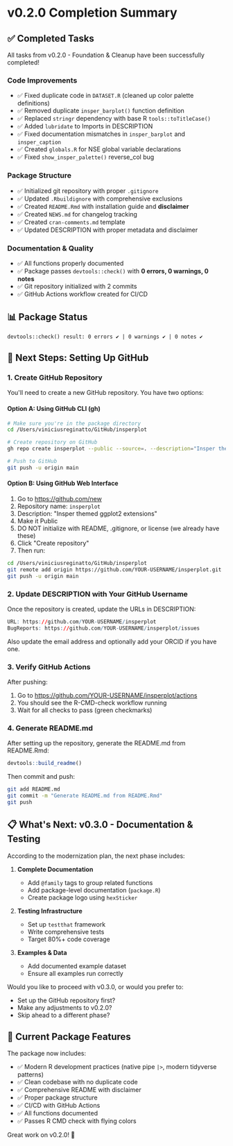 # v0.2.0 Completion Summary

## ✅ Completed Tasks

All tasks from v0.2.0 - Foundation & Cleanup have been successfully completed!

### Code Improvements
- ✅ Fixed duplicate code in `DATASET.R` (cleaned up color palette definitions)
- ✅ Removed duplicate `insper_barplot()` function definition
- ✅ Replaced `stringr` dependency with base R `tools::toTitleCase()`
- ✅ Added `lubridate` to Imports in DESCRIPTION
- ✅ Fixed documentation mismatches in `insper_barplot` and `insper_caption`
- ✅ Created `globals.R` for NSE global variable declarations
- ✅ Fixed `show_insper_palette()` reverse_col bug

### Package Structure
- ✅ Initialized git repository with proper `.gitignore`
- ✅ Updated `.Rbuildignore` with comprehensive exclusions
- ✅ Created `README.Rmd` with installation guide and **disclaimer**
- ✅ Created `NEWS.md` for changelog tracking
- ✅ Created `cran-comments.md` template
- ✅ Updated DESCRIPTION with proper metadata and disclaimer

### Documentation & Quality
- ✅ All functions properly documented
- ✅ Package passes `devtools::check()` with **0 errors, 0 warnings, 0 notes**
- ✅ Git repository initialized with 2 commits
- ✅ GitHub Actions workflow created for CI/CD

## 📊 Package Status

```
devtools::check() result: 0 errors ✔ | 0 warnings ✔ | 0 notes ✔
```

## 🚀 Next Steps: Setting Up GitHub

### 1. Create GitHub Repository

You'll need to create a new GitHub repository. You have two options:

#### Option A: Using GitHub CLI (gh)
```bash
# Make sure you're in the package directory
cd /Users/viniciusreginatto/GitHub/insperplot

# Create repository on GitHub
gh repo create insperplot --public --source=. --description="Insper themed ggplot2 extensions"

# Push to GitHub
git push -u origin main
```

#### Option B: Using GitHub Web Interface
1. Go to https://github.com/new
2. Repository name: `insperplot`
3. Description: "Insper themed ggplot2 extensions"
4. Make it Public
5. DO NOT initialize with README, .gitignore, or license (we already have these)
6. Click "Create repository"
7. Then run:
```bash
cd /Users/viniciusreginatto/GitHub/insperplot
git remote add origin https://github.com/YOUR-USERNAME/insperplot.git
git push -u origin main
```

### 2. Update DESCRIPTION with Your GitHub Username

Once the repository is created, update the URLs in DESCRIPTION:
```r
URL: https://github.com/YOUR-USERNAME/insperplot
BugReports: https://github.com/YOUR-USERNAME/insperplot/issues
```

Also update the email address and optionally add your ORCID if you have one.

### 3. Verify GitHub Actions

After pushing:
1. Go to https://github.com/YOUR-USERNAME/insperplot/actions
2. You should see the R-CMD-check workflow running
3. Wait for all checks to pass (green checkmarks)

### 4. Generate README.md

After setting up the repository, generate the README.md from README.Rmd:
```r
devtools::build_readme()
```

Then commit and push:
```bash
git add README.md
git commit -m "Generate README.md from README.Rmd"
git push
```

## 📋 What's Next: v0.3.0 - Documentation & Testing

According to the modernization plan, the next phase includes:

1. **Complete Documentation**
   - Add `@family` tags to group related functions
   - Add package-level documentation (`package.R`)
   - Create package logo using `hexSticker`

2. **Testing Infrastructure**
   - Set up `testthat` framework
   - Write comprehensive tests
   - Target 80%+ code coverage

3. **Examples & Data**
   - Add documented example dataset
   - Ensure all examples run correctly

Would you like to proceed with v0.3.0, or would you prefer to:
- Set up the GitHub repository first?
- Make any adjustments to v0.2.0?
- Skip ahead to a different phase?

## 📝 Current Package Features

The package now includes:
- ✅ Modern R development practices (native pipe `|>`, modern tidyverse patterns)
- ✅ Clean codebase with no duplicate code
- ✅ Comprehensive README with disclaimer
- ✅ Proper package structure
- ✅ CI/CD with GitHub Actions
- ✅ All functions documented
- ✅ Passes R CMD check with flying colors

Great work on v0.2.0! 🎉
